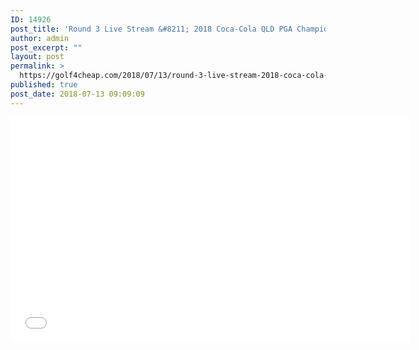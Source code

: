 ```yaml
---
ID: 14926
post_title: 'Round 3 Live Stream &#8211; 2018 Coca-Cola QLD PGA Championship'
author: admin
post_excerpt: ""
layout: post
permalink: >
  https://golf4cheap.com/2018/07/13/round-3-live-stream-2018-coca-cola-qld-pga-championship/
published: true
post_date: 2018-07-13 09:09:09
---
```

<iframe width="640" height="360" src="//www.youtube.com/embed/8r8iFM7xL6I" frameborder="0" allow="autoplay; encrypted-media" allowfullscreen></iframe>